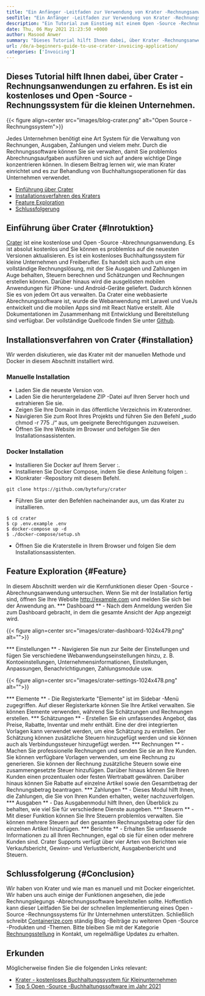 ```yaml
---
title: "Ein Anfänger -Leitfaden zur Verwendung von Krater -Rechnungsanwendung" 
seoTitle: "Ein Anfänger -Leitfaden zur Verwendung von Krater -Rechnungsanwendung" 
description: "Ein Tutorial zum Einstieg mit einem Open -Source -Rechnungssystem. Diese Kraterrichtlinie hilft Ihnen, sich mit den Kernkonzepten und -funktionen vertraut zu machen." 
date: Thu, 06 May 2021 21:23:50 +0000
author: Masood Anwer
summary: "Dieses Tutorial hilft Ihnen dabei, über Krater -Rechnungsanwendungen zu erfahren. Es ist ein kostenloses und Open -Source -Rechnungssystem für die kleinen Unternehmen." 
url: /de/a-beginners-guide-to-use-crater-invoicing-application/
categories: ['Invoicing']
---
```


## Dieses Tutorial hilft Ihnen dabei, über Crater -Rechnungsanwendungen zu erfahren. Es ist ein kostenloses und Open -Source -Rechnungssystem für die kleinen Unternehmen.

{{< figure align=center src="images/blog-crater.png" alt="Open Source -Rechnungssystem">}}

Jedes Unternehmen benötigt eine Art System für die Verwaltung von Rechnungen, Ausgaben, Zahlungen und vielem mehr. Durch die Rechnungssoftware können Sie sie verwalten, damit Sie problemlos Abrechnungsaufgaben ausführen und sich auf andere wichtige Dinge konzentrieren können. In diesem Beitrag lernen wir, wie man Krater einrichtet und es zur Behandlung von Buchhaltungsoperationen für das Unternehmen verwendet.
  * [Einführung über Crater][1]
  * [Installationsverfahren des Kraters][2]
  * [Feature Exploration][3]
  * [Schlussfolgerung][4]

## Einführung über Crater {#Inrotuktion}
[Crater][5] ist eine kostenlose und Open -Source -Abrechnungsanwendung. Es ist absolut kostenlos und Sie können es problemlos auf die neuesten Versionen aktualisieren. Es ist ein kostenloses Buchhaltungssystem für kleine Unternehmen und Freiberufler. Es handelt sich auch um eine vollständige Rechnungslösung, mit der Sie Ausgaben und Zahlungen im Auge behalten, Steuern berechnen und Schätzungen und Rechnungen erstellen können. Darüber hinaus wird die ausgelösten mobilen Anwendungen für iPhone- und Android-Geräte geliefert. Dadurch können Sie es von jedem Ort aus verwalten. Da Crater eine webbasierte Abrechnungssoftware ist, wurde die Webanwendung mit Laravel und VueJs entwickelt und die mobilen Apps sind mit React Native erstellt. Alle Dokumentationen im Zusammenhang mit Entwicklung und Bereitstellung sind verfügbar. Der vollständige Quellcode finden Sie unter [Github][6].

## Installationsverfahren von Crater {#installation}
Wir werden diskutieren, wie das Krater mit der manuellen Methode und Docker in diesem Abschnitt installiert wird.

### Manuelle Installation
  * Laden Sie die neueste Version von.
  * Laden Sie die heruntergeladene ZIP -Datei auf Ihren Server hoch und extrahieren Sie sie.
  * Zeigen Sie Ihre Domain in das öffentliche Verzeichnis im Kraterordner.
  * Navigieren Sie zum Root Ihres Projekts und führen Sie den Befehl „sudo chmod -r 775 ./“ aus, um geeignete Berechtigungen zuzuweisen.
  * Öffnen Sie Ihre Website im Browser und befolgen Sie den Installationsassistenten.

### Docker Installation
  * Installieren Sie Docker auf Ihrem Server :.
  * Installieren Sie Docker Compose, indem Sie diese Anleitung folgen :.
  * Klonkrater -Repository mit diesem Befehl.
```
git clone https://github.com/bytefury/crater
```
  * Führen Sie unter den Befehlen nacheinander aus, um das Krater zu installieren.
```
$ cd crater
$ cp .env.example .env
$ docker-compose up -d
$ ./docker-compose/setup.sh
```
  * Öffnen Sie die Kraterstelle in Ihrem Browser und folgen Sie dem Installationsassistenten.

## Feature Exploration {#Feature}
In diesem Abschnitt werden wir die Kernfunktionen dieser Open -Source -Abrechnungsanwendung untersuchen. Wenn Sie mit der Installation fertig sind, öffnen Sie Ihre Website http://example.com und melden Sie sich bei der Anwendung an.
  *** Dashboard ** - Nach dem Anmeldung werden Sie zum Dashboard gebracht, in dem die gesamte Ansicht der App angezeigt wird.

{{< figure align=center src="images/crater-dashboard-1024x479.png" alt="">}}

  *** Einstellungen ** - Navigieren Sie nun zur Seite der Einstellungen und fügen Sie verschiedene Webanwendungseinstellungen hinzu, z. B. Kontoeinstellungen, Unternehmensinformationen, Einstellungen, Anpassungen, Benachrichtigungen, Zahlungsmodule usw.

{{< figure align=center src="images/crater-settings-1024x478.png" alt="">}}

  *** Elemente ** - Die Registerkarte "Elemente" ist im Sidebar -Menü zugegriffen. Auf dieser Registerkarte können Sie Ihre Artikel verwalten. Sie können Elemente verwenden, während Sie Schätzungen und Rechnungen erstellen.
  *** Schätzungen ** - Erstellen Sie ein umfassendes Angebot, das Preise, Rabatte, Inventar und mehr enthält. Eine der drei integrierten Vorlagen kann verwendet werden, um eine Schätzung zu erstellen. Der Schätzung können zusätzliche Steuern hinzugefügt werden und sie können auch als Verbindungssteuer hinzugefügt werden.
  *** Rechnungen ** - Machen Sie professionelle Rechnungen und senden Sie sie an Ihre Kunden. Sie können verfügbare Vorlagen verwenden, um eine Rechnung zu generieren. Sie können der Rechnung zusätzliche Steuern sowie eine zusammengesetzte Steuer hinzufügen. Darüber hinaus können Sie Ihren Kunden einen prozentualen oder festen Wertrabatt gewähren. Darüber hinaus können Sie Rabatte auf einzelne Artikel sowie den Gesamtbetrag der Rechnungsbetrag beantragen.
  *** Zahlungen ** - Dieses Modul hilft Ihnen, die Zahlungen, die Sie von Ihren Kunden erhalten, weiter nachzuverfolgen.
  *** Ausgaben ** - Das Ausgabenmodul hilft Ihnen, den Überblick zu behalten, wie viel Sie für verschiedene Dienste ausgeben.
  *** Steuern ** - Mit dieser Funktion können Sie Ihre Steuern problemlos verwalten. Sie können mehrere Steuern auf den gesamten Rechnungsbetrag oder für den einzelnen Artikel hinzufügen.
  *** Berichte ** - Erhalten Sie umfassende Informationen zu all Ihren Rechnungen, egal ob sie für einen oder mehrere Kunden sind. Crater Supports verfügt über vier Arten von Berichten wie Verkaufsbericht, Gewinn- und Verlustbericht, Ausgabenbericht und Steuern.

## Schlussfolgerung {#Conclusion}
Wir haben von Krater und wie man es manuell und mit Docker eingerichtet. Wir haben uns auch einige der Funktionen angesehen, die jede Rechnungslegungs -Abrechnungssoftware bereitstellen sollte. Hoffentlich kann dieser Leitfaden Sie bei der schnellen Implementierung eines Open -Source -Rechnungssystems für Ihr Unternehmen unterstützen.
Schließlich schreibt [Containerize.com][7] ständig Blog -Beiträge zu weiteren Open -Source -Produkten und -Themen. Bitte bleiben Sie mit der Kategorie [Rechnungsstellung][8] in Kontakt, um regelmäßige Updates zu erhalten.

## Erkunden
Möglicherweise finden Sie die folgenden Links relevant:
  * [Krater - kostenloses Buchhaltungssystem für Kleinunternehmen][5]
  * [Top 5 Open -Source -Buchhaltungssoftware im Jahr 2021][9]

  
[1]: #Introduction
[2]: #Installation
[3]: #Feature
[4]: #Conclusion
[5]: https://products.containerize.com/invoicing/crater/
[6]: https://github.com/bytefury/crater
[7]: https://containerize.com
[8]: https://blog.containerize.com/category/invoicing/
[9]: https://blog.containerize.com/invoicing/top-5-open-source-accounting-software-in-the-year-2021/
